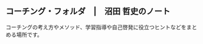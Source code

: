 <link href="https://satoshi-numata.github.io/notes/custom.css" rel="stylesheet">
<link href="https://use.fontawesome.com/releases/v6.7.2/css/all.css" rel="stylesheet">

## コーチング・フォルダ　|　沼田 哲史のノート

コーチングの考え方やメソッド、学習指導や自己啓発に役立つヒントなどをまとめる場所です。
